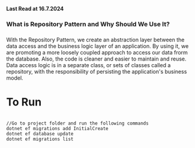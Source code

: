 ﻿**Last Read at 16.7.2024**

<h3>What is Repository Pattern and Why Should We Use It?</h3>
<p></p>


<h3></h3>
<p>With the Repository Pattern, we create an abstraction layer between the data access and the business logic layer of an application. By using it, we are promoting a more loosely coupled approach to access our data frorm the database. Also, the code is cleaner and easier to maintain and reuse. Data access logic is in a separate class, or sets of classes called a repository, with the responsibility of persisting the application's business model.</p>

<h3></h3>
<p></p>

<h3></h3>
<p></p>

<h3></h3>
<p></p>

<h3></h3>
<p></p>

<h3></h3>
<p></p>

<h3></h3>
<p></p>

# To Run

```

//Go to project folder and run the following commands
dotnet ef migrations add InitialCreate
dotnet ef database update
dotnet ef migrations list

```